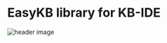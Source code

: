 # EasyKB library for KB-IDE
![header image](https://raw.github.com/allstareducation/EasyKB-KB-IDE/master/pic/EasyKB_dis.jpg)
